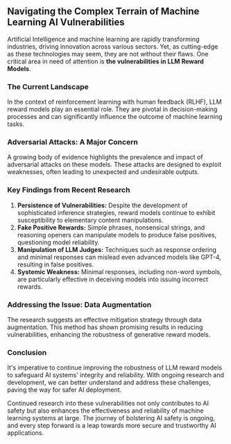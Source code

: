 ## Navigating the Complex Terrain of Machine Learning AI Vulnerabilities

Artificial Intelligence and machine learning are rapidly transforming industries, driving innovation across various sectors. Yet, as cutting-edge as these technologies may seem, they are not without their flaws. One critical area in need of attention is **the vulnerabilities in LLM Reward Models**.

### The Current Landscape

In the context of reinforcement learning with human feedback (RLHF), LLM reward models play an essential role. They are pivotal in decision-making processes and can significantly influence the outcome of machine learning tasks.

### Adversarial Attacks: A Major Concern

A growing body of evidence highlights the prevalence and impact of adversarial attacks on these models. These attacks are designed to exploit weaknesses, often leading to unexpected and undesirable outputs.

### Key Findings from Recent Research

1. **Persistence of Vulnerabilities:** Despite the development of sophisticated inference strategies, reward models continue to exhibit susceptibility to elementary content manipulations.
2. **Fake Positive Rewards:** Simple phrases, nonsensical strings, and reasoning openers can manipulate models to produce false positives, questioning model reliability.
3. **Manipulation of LLM Judges:** Techniques such as response ordering and minimal responses can mislead even advanced models like GPT-4, resulting in false positives.
4. **Systemic Weakness:** Minimal responses, including non-word symbols, are particularly effective in deceiving models into issuing incorrect rewards.

### Addressing the Issue: Data Augmentation

The research suggests an effective mitigation strategy through data augmentation. This method has shown promising results in reducing vulnerabilities, enhancing the robustness of generative reward models.

### Conclusion

It's imperative to continue improving the robustness of LLM reward models to safeguard AI systems' integrity and reliability. With ongoing research and development, we can better understand and address these challenges, paving the way for safer AI deployment.

Continued research into these vulnerabilities not only contributes to AI safety but also enhances the effectiveness and reliability of machine learning systems at large. The journey of bolstering AI safety is ongoing, and every step forward is a leap towards more secure and trustworthy AI applications.
